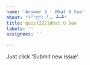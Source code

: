 ```yaml
---
name: 'Answer 3 : What U See'
about: "(╯°□°）╯︵ ┻━┻"
title: quiz|222|What U See
labels: ''
assignees: ''

---
```


Just click 'Submit new issue'.
